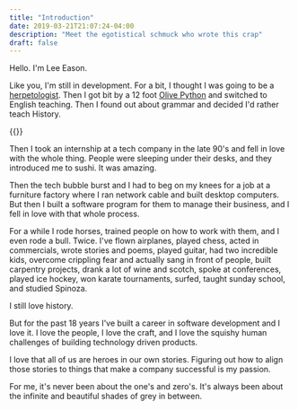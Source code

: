 ```yaml
---
title: "Introduction"
date: 2019-03-21T21:07:24-04:00
description: "Meet the egotistical schmuck who wrote this crap"
draft: false
---
```


Hello.  I'm Lee Eason.

Like you, I'm still in development.  For a bit, I thought I was going to be a
[herpetologist](https://en.wikipedia.org/wiki/Herpetology).  Then I got bit by a 12 foot [Olive Python](https://en.wikipedia.org/wiki/Liasis_olivaceus) and switched to English teaching. Then I found out about grammar and decided I'd rather teach History.

{{<smallimg smartfloat="left" width="380px" src="images/olivepython.jpg">}}

Then I took an internship at a tech company in the late 90's and fell in love with the whole thing. People were sleeping under their desks, and they introduced me to sushi. It was amazing.

Then the tech bubble burst and I had to beg on my knees for a job at a furniture factory where I ran network cable
and built desktop computers.  But then I built a software program for them to manage their business, and I fell in love with that whole process.

For a while I rode horses, trained people on how to work with them, and I even rode a bull. Twice. I've flown airplanes, played chess, acted in commercials, wrote stories and poems, played guitar, had two incredible kids, overcome crippling fear and actually sang in front of people, built carpentry projects, drank a lot of wine and scotch, spoke at conferences, played ice hockey, won karate tournaments, surfed, taught sunday school, and studied Spinoza.

I still love history.

But for the past 18 years I've built a career in software development and I love it.  I love the people, I love
the craft, and I love the squishy human challenges of building technology driven products.

I love that all of us are heroes in our own stories.  Figuring out how to align those stories to things that make a company successful is my passion.

For me, it's never been about the one's and zero's.  It's always been about the infinite and beautiful shades of grey in between.
